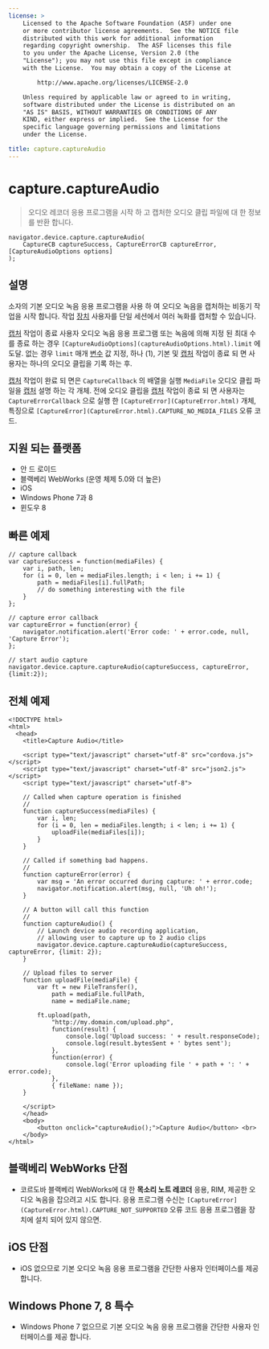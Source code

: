 ```yaml
---
license: >
    Licensed to the Apache Software Foundation (ASF) under one
    or more contributor license agreements.  See the NOTICE file
    distributed with this work for additional information
    regarding copyright ownership.  The ASF licenses this file
    to you under the Apache License, Version 2.0 (the
    "License"); you may not use this file except in compliance
    with the License.  You may obtain a copy of the License at

        http://www.apache.org/licenses/LICENSE-2.0

    Unless required by applicable law or agreed to in writing,
    software distributed under the License is distributed on an
    "AS IS" BASIS, WITHOUT WARRANTIES OR CONDITIONS OF ANY
    KIND, either express or implied.  See the License for the
    specific language governing permissions and limitations
    under the License.

title: capture.captureAudio
---
```


# capture.captureAudio

> 오디오 레코더 응용 프로그램을 시작 하 고 캡처한 오디오 클립 파일에 대 한 정보를 반환 합니다.

    navigator.device.capture.captureAudio(
        CaptureCB captureSuccess, CaptureErrorCB captureError,  [CaptureAudioOptions options]
    );
    

## 설명

소자의 기본 오디오 녹음 응용 프로그램을 사용 하 여 오디오 녹음을 캡처하는 비동기 작업을 시작 합니다. 작업 [장치](../../device/device.html) 사용자를 단일 세션에서 여러 녹화를 캡처할 수 있습니다.

[캡처](capture.html) 작업이 종료 사용자 오디오 녹음 응용 프로그램 또는 녹음에 의해 지정 된 최대 수를 종료 하는 경우 `[CaptureAudioOptions](captureAudioOptions.html).limit` 에 도달. 없는 경우 `limit` 매개 [변수](../../../plugin_ref/spec.html) 값 지정, 하나 (1), 기본 및 [캡처](capture.html) 작업이 종료 되 면 사용자는 하나의 오디오 클립을 기록 하는 후.

[캡처](capture.html) 작업이 완료 되 면은 `CaptureCallback` 의 배열을 실행 `MediaFile` 오디오 클립 파일을 [캡처](capture.html) 설명 하는 각 개체. 전에 오디오 클립을 [캡처](capture.html) 작업이 종료 되 면 사용자는 `CaptureErrorCallback` 으로 실행 한 `[CaptureError](CaptureError.html)` 개체, 특징으로 `[CaptureError](CaptureError.html).CAPTURE_NO_MEDIA_FILES` 오류 코드.

## 지원 되는 플랫폼

*   안 드 로이드
*   블랙베리 WebWorks (운영 체제 5.0와 더 높은)
*   iOS
*   Windows Phone 7과 8
*   윈도우 8

## 빠른 예제

    // capture callback
    var captureSuccess = function(mediaFiles) {
        var i, path, len;
        for (i = 0, len = mediaFiles.length; i < len; i += 1) {
            path = mediaFiles[i].fullPath;
            // do something interesting with the file
        }
    };
    
    // capture error callback
    var captureError = function(error) {
        navigator.notification.alert('Error code: ' + error.code, null, 'Capture Error');
    };
    
    // start audio capture
    navigator.device.capture.captureAudio(captureSuccess, captureError, {limit:2});
    

## 전체 예제

    <!DOCTYPE html>
    <html>
      <head>
        <title>Capture Audio</title>
    
        <script type="text/javascript" charset="utf-8" src="cordova.js"></script>
        <script type="text/javascript" charset="utf-8" src="json2.js"></script>
        <script type="text/javascript" charset="utf-8">
    
        // Called when capture operation is finished
        //
        function captureSuccess(mediaFiles) {
            var i, len;
            for (i = 0, len = mediaFiles.length; i < len; i += 1) {
                uploadFile(mediaFiles[i]);
            }
        }
    
        // Called if something bad happens.
        //
        function captureError(error) {
            var msg = 'An error occurred during capture: ' + error.code;
            navigator.notification.alert(msg, null, 'Uh oh!');
        }
    
        // A button will call this function
        //
        function captureAudio() {
            // Launch device audio recording application,
            // allowing user to capture up to 2 audio clips
            navigator.device.capture.captureAudio(captureSuccess, captureError, {limit: 2});
        }
    
        // Upload files to server
        function uploadFile(mediaFile) {
            var ft = new FileTransfer(),
                path = mediaFile.fullPath,
                name = mediaFile.name;
    
            ft.upload(path,
                "http://my.domain.com/upload.php",
                function(result) {
                    console.log('Upload success: ' + result.responseCode);
                    console.log(result.bytesSent + ' bytes sent');
                },
                function(error) {
                    console.log('Error uploading file ' + path + ': ' + error.code);
                },
                { fileName: name });
        }
    
        </script>
        </head>
        <body>
            <button onclick="captureAudio();">Capture Audio</button> <br>
        </body>
    </html>
    

## 블랙베리 WebWorks 단점

*   코르도바 블랙베리 WebWorks에 대 한 **목소리 노트 레코더** 응용, RIM, 제공한 오디오 녹음을 잡으려고 시도 합니다. 응용 프로그램 수신는 `[CaptureError](CaptureError.html).CAPTURE_NOT_SUPPORTED` 오류 코드 응용 프로그램을 장치에 설치 되어 있지 않으면.

## iOS 단점

*   iOS 없으므로 기본 오디오 녹음 응용 프로그램을 간단한 사용자 인터페이스를 제공 합니다.

## Windows Phone 7, 8 특수

*   Windows Phone 7 없으므로 기본 오디오 녹음 응용 프로그램을 간단한 사용자 인터페이스를 제공 합니다.
